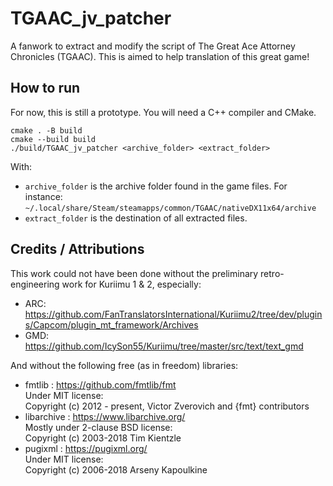 # TGAAC_jv_patcher

A fanwork to extract and modify the script of The Great Ace Attorney Chronicles (TGAAC).
This is aimed to help translation of this great game!

## How to run

For now, this is still a prototype. You will need a C++ compiler and CMake.

```
cmake . -B build
cmake --build build
./build/TGAAC_jv_patcher <archive_folder> <extract_folder>
```
With:
- `archive_folder` is the archive folder found in the game files.
  For instance: `~/.local/share/Steam/steamapps/common/TGAAC/nativeDX11x64/archive`
- `extract_folder` is the destination of all extracted files.


## Credits / Attributions

This work could not have been done without the preliminary
retro-engineering work for Kuriimu 1 & 2, especially:

- ARC: https://github.com/FanTranslatorsInternational/Kuriimu2/tree/dev/plugins/Capcom/plugin_mt_framework/Archives
- GMD: https://github.com/IcySon55/Kuriimu/tree/master/src/text/text_gmd

And without the following free (as in freedom) libraries:

- fmtlib : https://github.com/fmtlib/fmt  
  Under MIT license:  
  Copyright (c) 2012 - present, Victor Zverovich and {fmt} contributors
- libarchive : https://www.libarchive.org/  
  Mostly under 2-clause BSD license:  
  Copyright (c) 2003-2018 Tim Kientzle  
- pugixml : https://pugixml.org/  
  Under MIT license:  
  Copyright (c) 2006-2018 Arseny Kapoulkine

